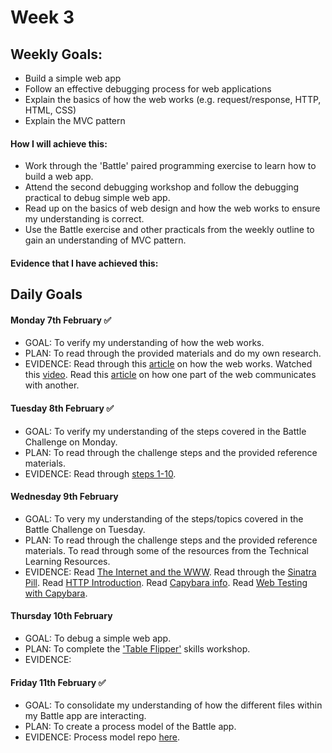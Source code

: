 # Week 3

## Weekly Goals:
- Build a simple web app
- Follow an effective debugging process for web applications
- Explain the basics of how the web works (e.g. request/response, HTTP, HTML, CSS)
- Explain the MVC pattern

#### How I will achieve this:
- Work through the 'Battle' paired programming exercise to learn how to build a web app.
- Attend the second debugging workshop and follow the debugging practical to debug simple web app.
- Read up on the basics of web design and how the web works to ensure my understanding is correct.
- Use the Battle exercise and other practicals from the weekly outline to gain an understanding of MVC pattern.

#### Evidence that I have achieved this:


## Daily Goals

#### Monday 7th February ✅
- GOAL: To verify my understanding of how the web works.
- PLAN: To read through the provided materials and do my own research.
- EVIDENCE: Read through this [article](https://developer.mozilla.org/en-US/docs/Learn/Common_questions/How_does_the_Internet_work) on how the web works. Watched this [video](https://www.youtube.com/watch?v=7_LPdttKXPc&ab_channel=Aaron). Read this [article](https://developer.mozilla.org/en-US/docs/Learn/Getting_started_with_the_web/How_the_Web_works#clients_and_servers) on how one part of the web communicates with another.


#### Tuesday 8th February ✅
- GOAL: To verify my understanding of the steps covered in the Battle Challenge on Monday.
- PLAN: To read through the challenge steps and the provided reference materials.
- EVIDENCE: Read through [steps 1-10](https://github.com/makersacademy/course/tree/main/intro_to_the_web).


#### Wednesday 9th February 
- GOAL: To very my understanding of the steps/topics covered in the Battle Challenge on Tuesday.
- PLAN: To read through the challenge steps and the provided reference materials. To read through some of the resources from the Technical Learning Resources.
- EVIDENCE: Read [The Internet and the WWW](https://github.com/makersacademy/course/blob/93dba358ffb235d943c5f13349f6a26e5487d17b/pills/internet_web.md). Read through the [Sinatra Pill](https://github.com/makersacademy/course/blob/main/pills/sinatra_1.md). Read [HTTP Introduction](https://dev.opera.com/articles/http-basic-introduction/). Read [Capybara info](https://en.wikipedia.org/wiki/Capybara_(software)). Read [Web Testing with Capybara](https://medium.com/testvagrant/web-testing-with-capybara-83b40e351d72).


#### Thursday 10th February 
- GOAL: To debug a simple web app.
- PLAN: To complete the ['Table Flipper'](https://github.com/makersacademy/skills-workshops/tree/main/how_the_web_works/debugging_2) skills workshop.
- EVIDENCE: 


#### Friday 11th February ✅
- GOAL: To consolidate my understanding of how the different files within my Battle app are interacting.
- PLAN: To create a process model of the Battle app.
- EVIDENCE: Process model repo [here](https://github.com/SarahM55/Battle-Process-Modelling.git).